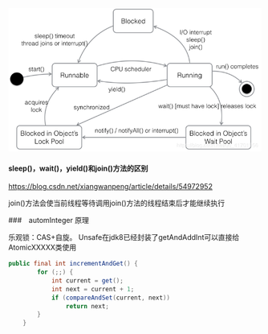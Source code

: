 ![](/assets/20190816122658582.png)

#### sleep()，wait()，yield()和join()方法的区别
https://blog.csdn.net/xiangwanpeng/article/details/54972952

join()方法会使当前线程等待调用join()方法的线程结束后才能继续执行

###　automInteger 原理

乐观锁：CAS+自旋。 Unsafe在jdk8已经封装了getAndAddInt可以直接给AtomicXXXXX类使用

``` java
public final int incrementAndGet() {
        for (;;) {
            int current = get();
            int next = current + 1;
            if (compareAndSet(current, next))
                return next;
        }
    }

``` 
